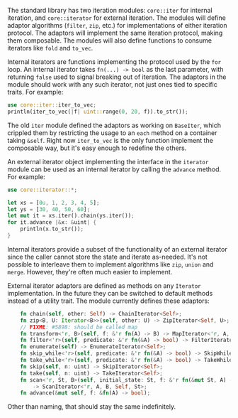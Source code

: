 The standard library has two iteration modules: `core::iter` for internal iteration, and `core::iterator` for external iteration. The modules will define adaptor algorithms (`filter`, `zip`, etc.) for implementations of either iteration protocol. The adaptors will implement the same iteration protocol, making them composable. The modules will also define functions to consume iterators like `fold` and `to_vec`.

Internal iterators are functions implementing the protocol used by the `for` loop. An internal iterator takes `fn(...) -> bool` as the last parameter, with returning `false` used to
signal breaking out of iteration. The adaptors in the module should work with any such iterator, not just
ones tied to specific traits. For example:

```rust
use core::iter::iter_to_vec;
println(iter_to_vec(|f| uint::range(0, 20, f)).to_str());
```

The old `iter` module defined the adaptors as working on `BaseIter`, which crippled them by restricting the usage to an `each` method on a container taking `&self`. Right now `iter_to_vec` is the only function implement the composable way, but it's easy enough to redefine the others.

An external iterator object implementing the interface in the `iterator` module can be used as an
internal iterator by calling the `advance` method. For example:

```rust
use core::iterator::*;

let xs = [0u, 1, 2, 3, 4, 5];
let ys = [30, 40, 50, 60];
let mut it = xs.iter().chain(ys.iter());
for it.advance |&x: &uint| {
    println(x.to_str());
}
```

Internal iterators provide a subset of the functionality of an external iterator since the caller cannot store the state and iterate as-needed. It's not possible
to interleave them to implement algorithms like `zip`, `union` and `merge`. However, they're often
much easier to implement.

External iterator adaptors are defined as methods on any `Iterator` implementation. In the future they can be switched to default methods instead of a utility trait. The module currently defines these adaptors:

```rust
    fn chain(self, other: Self) -> ChainIterator<Self>;
    fn zip<B, U: Iterator<B>>(self, other: U) -> ZipIterator<Self, U>;
    // FIXME: #5898: should be called map
    fn transform<'r, B>(self, f: &'r fn(A) -> B) -> MapIterator<'r, A, B, Self>;
    fn filter<'r>(self, predicate: &'r fn(&A) -> bool) -> FilterIterator<'r, A, Self>;
    fn enumerate(self) -> EnumerateIterator<Self>;
    fn skip_while<'r>(self, predicate: &'r fn(&A) -> bool) -> SkipWhileIterator<'r, A, Self>;
    fn take_while<'r>(self, predicate: &'r fn(&A) -> bool) -> TakeWhileIterator<'r, A, Self>;
    fn skip(self, n: uint) -> SkipIterator<Self>;
    fn take(self, n: uint) -> TakeIterator<Self>;
    fn scan<'r, St, B>(self, initial_state: St, f: &'r fn(&mut St, A) -> Option<B>)
        -> ScanIterator<'r, A, B, Self, St>;
    fn advance(&mut self, f: &fn(A) -> bool);
```

Other than naming, that should stay the same indefinitely.